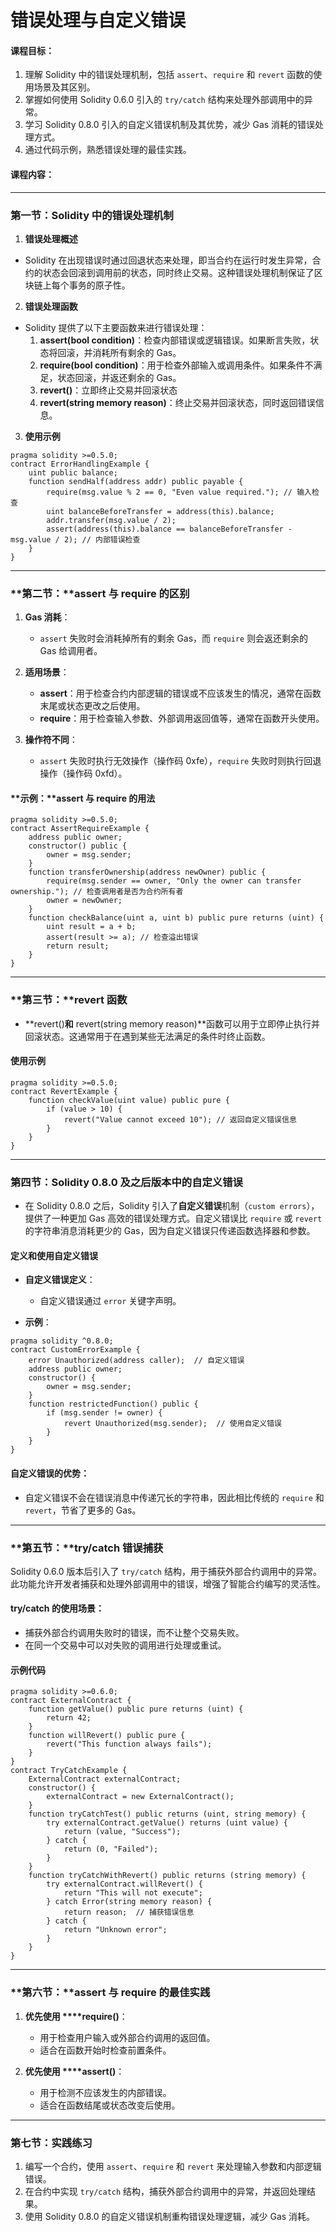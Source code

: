 # 错误处理与自定义错误

#### **课程目标：**

1. 理解 Solidity 中的错误处理机制，包括 `assert`、`require` 和 `revert` 函数的使用场景及其区别。
2. 掌握如何使用 Solidity 0.6.0 引入的 `try/catch` 结构来处理外部调用中的异常。
3. 学习 Solidity 0.8.0 引入的自定义错误机制及其优势，减少 Gas 消耗的错误处理方式。
4. 通过代码示例，熟悉错误处理的最佳实践。

#### **课程内容：**

---

### **第一节：Solidity 中的错误处理机制**

1. **错误处理概述**

- Solidity 在出现错误时通过回退状态来处理，即当合约在运行时发生异常，合约的状态会回滚到调用前的状态，同时终止交易。这种错误处理机制保证了区块链上每个事务的原子性。

2. **错误处理函数**

- Solidity 提供了以下主要函数来进行错误处理：
  1. **assert(bool condition)**：检查内部错误或逻辑错误。如果断言失败，状态将回滚，并消耗所有剩余的 Gas。
  2. **require(bool condition)**：用于检查外部输入或调用条件。如果条件不满足，状态回滚，并返还剩余的 Gas。
  3. **revert()**：立即终止交易并回滚状态
  4. **revert(string memory reason)**：终止交易并回滚状态，同时返回错误信息。

3. **使用示例**

```solidity
pragma solidity >=0.5.0;
contract ErrorHandlingExample {
    uint public balance;
    function sendHalf(address addr) public payable {
        require(msg.value % 2 == 0, "Even value required."); // 输入检查
        uint balanceBeforeTransfer = address(this).balance;
        addr.transfer(msg.value / 2);
        assert(address(this).balance == balanceBeforeTransfer - msg.value / 2); // 内部错误检查
    }
}
```

---

### **第二节：****assert** **与** **require** **的区别**

1. **Gas 消耗**：

   - `assert` 失败时会消耗掉所有的剩余 Gas，而 `require` 则会返还剩余的 Gas 给调用者。
2. **适用场景**：

   - **assert**：用于检查合约内部逻辑的错误或不应该发生的情况，通常在函数末尾或状态更改之后使用。
   - **require**：用于检查输入参数、外部调用返回值等，通常在函数开头使用。
3. **操作符不同**：

   - `assert` 失败时执行无效操作（操作码 0xfe），`require` 失败时则执行回退操作（操作码 0xfd）。

#### **示例：****assert** **与** **require** **的用法**

```solidity
pragma solidity >=0.5.0;
contract AssertRequireExample {
    address public owner;
    constructor() public {
        owner = msg.sender;
    }
    function transferOwnership(address newOwner) public {
        require(msg.sender == owner, "Only the owner can transfer ownership."); // 检查调用者是否为合约所有者
        owner = newOwner;
    }
    function checkBalance(uint a, uint b) public pure returns (uint) {
        uint result = a + b;
        assert(result >= a); // 检查溢出错误
        return result;
    }
}
```

---

### **第三节：****revert** **函数**

- **revert()**和** revert(string memory reason)**函数可以用于立即停止执行并回滚状态。这通常用于在遇到某些无法满足的条件时终止函数。

#### **使用示例**

```solidity
pragma solidity >=0.5.0;
contract RevertExample {
    function checkValue(uint value) public pure {
        if (value > 10) {
            revert("Value cannot exceed 10"); // 返回自定义错误信息
        }
    }
}
```

---

### **第四节：Solidity 0.8.0 及之后版本中的自定义错误**

- 在 Solidity 0.8.0 之后，Solidity 引入了**自定义错误**机制（`custom errors`），提供了一种更加 Gas 高效的错误处理方式。自定义错误比 `require` 或 `revert` 的字符串消息消耗更少的 Gas，因为自定义错误只传递函数选择器和参数。

#### **定义和使用自定义错误**

- **自定义错误定义**：

  - 自定义错误通过 `error` 关键字声明。
- **示例**：

```solidity
pragma solidity ^0.8.0;
contract CustomErrorExample {
    error Unauthorized(address caller);  // 自定义错误
    address public owner;
    constructor() {
        owner = msg.sender;
    }
    function restrictedFunction() public {
        if (msg.sender != owner) {
            revert Unauthorized(msg.sender);  // 使用自定义错误
        }
    }
}
```

#### **自定义错误的优势：**

- 自定义错误不会在错误消息中传递冗长的字符串，因此相比传统的 `require` 和 `revert`，节省了更多的 Gas。

---

### **第五节：****try/catch** **错误捕获**

Solidity 0.6.0 版本后引入了 `try/catch` 结构，用于捕获外部合约调用中的异常。此功能允许开发者捕获和处理外部调用中的错误，增强了智能合约编写的灵活性。

#### **try/catch** **的使用场景：**

- 捕获外部合约调用失败时的错误，而不让整个交易失败。
- 在同一个交易中可以对失败的调用进行处理或重试。

#### **示例代码**

```solidity
pragma solidity >=0.6.0;
contract ExternalContract {
    function getValue() public pure returns (uint) {
        return 42;
    }
    function willRevert() public pure {
        revert("This function always fails");
    }
}
contract TryCatchExample {
    ExternalContract externalContract;
    constructor() {
        externalContract = new ExternalContract();
    }
    function tryCatchTest() public returns (uint, string memory) {
        try externalContract.getValue() returns (uint value) {
            return (value, "Success");
        } catch {
            return (0, "Failed");
        }
    }
    function tryCatchWithRevert() public returns (string memory) {
        try externalContract.willRevert() {
            return "This will not execute";
        } catch Error(string memory reason) {
            return reason;  // 捕获错误信息
        } catch {
            return "Unknown error";
        }
    }
}
```

---

### **第六节：****assert** **与** **require** **的最佳实践**

1. **优先使用 ****require()**：

   - 用于检查用户输入或外部合约调用的返回值。
   - 适合在函数开始时检查前置条件。
2. **优先使用 ****assert()**：

   - 用于检测不应该发生的内部错误。
   - 适合在函数结尾或状态改变后使用。

---

### **第七节：实践练习**

1. 编写一个合约，使用 `assert`、`require` 和 `revert` 来处理输入参数和内部逻辑错误。
2. 在合约中实现 `try/catch` 结构，捕获外部合约调用中的异常，并返回处理结果。
3. 使用 Solidity 0.8.0 的自定义错误机制重构错误处理逻辑，减少 Gas 消耗。
